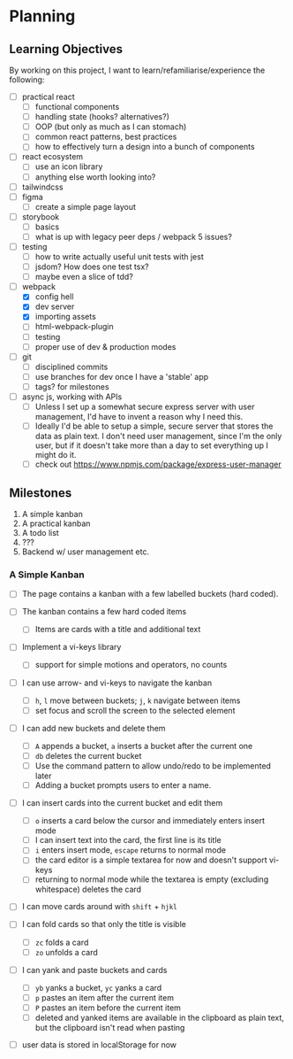 # Planning


## Learning Objectives
By working on this project, I want to learn/refamiliarise/experience the following:
- [ ] practical react
    - [ ] functional components
    - [ ] handling state (hooks? alternatives?)
    - [ ] OOP (but only as much as I can stomach)
    - [ ] common react patterns, best practices
    - [ ] how to effectively turn a design into a bunch of components
- [ ] react ecosystem
    - [ ] use an icon library
    - [ ] anything else worth looking into?
- [ ] tailwindcss
- [ ] figma 
    - [ ] create a simple page layout
- [ ] storybook
    - [ ] basics
    - [ ] what is up with legacy peer deps / webpack 5 issues?
- [ ] testing
    - [ ] how to write actually useful unit tests with jest
    - [ ] jsdom? How does one test tsx?
    - [ ] maybe even a slice of tdd?
- [ ] webpack 
    - [x] config hell
    - [x] dev server
    - [x] importing assets
    - [ ] html-webpack-plugin
    - [ ] testing
    - [ ] proper use of dev & production modes
- [ ] git
    - [ ] disciplined commits
    - [ ] use branches for dev once I have a 'stable' app
    - [ ] tags? for milestones
- [ ] async js, working with APIs
    - [ ] Unless I set up a somewhat secure express server with user management,
          I'd have to invent a reason why I need this.
    - [ ] Ideally I'd be able to setup a simple, secure server that stores the
          data as plain text. I don't need user management, since I'm the only user,
          but if it doesn't take more than a day to set everything up I might do it.
    - [ ] check out https://www.npmjs.com/package/express-user-manager

## Milestones
1. A simple kanban
2. A practical kanban
3. A todo list
4. ???
99. Backend w/ user management etc.

### A Simple Kanban
- [ ] The page contains a kanban with a few labelled buckets (hard coded).
- [ ] The kanban contains a few hard coded items
  - [ ] Items are cards with a title and additional text
- [ ] Implement a vi-keys library
  - [ ] support for simple motions and operators, no counts
- [ ] I can use arrow- and vi-keys to navigate the kanban
  - [ ] `h`, `l` move between buckets; `j`, `k` navigate between items
  - [ ] set focus and scroll the screen to the selected element
- [ ] I can add new buckets and delete them
  - [ ] `A` appends a bucket, `a` inserts a bucket after the current one
  - [ ] `db` deletes the current bucket
  - [ ] Use the command pattern to allow undo/redo to be implemented later 
  - [ ] Adding a bucket prompts users to enter a name.
- [ ] I can insert cards into the current bucket and edit them 
  - [ ] `o` inserts a card below the cursor and immediately enters insert mode
  - [ ] I can insert text into the card, the first line is its title
  - [ ] `i` enters insert mode, `escape` returns to normal mode
  - [ ] the card editor is a simple textarea for now and doesn't support vi-keys
  - [ ] returning to normal mode while the textarea is empty (excluding whitespace) 
        deletes the card
- [ ] I can move cards around with `shift` + `hjkl`
- [ ] I can fold cards so that only the title is visible
  - [ ] `zc` folds a card
  - [ ] `zo` unfolds a card
- [ ] I can yank and paste buckets and cards
  - [ ] `yb` yanks a bucket, `yc` yanks a card
  - [ ] `p` pastes an item after the current item
  - [ ] `P` pastes an item before the current item
  - [ ] deleted and yanked items are available in the clipboard as plain text,
        but the clipboard isn't read when pasting
- [ ] user data is stored in localStorage for now


